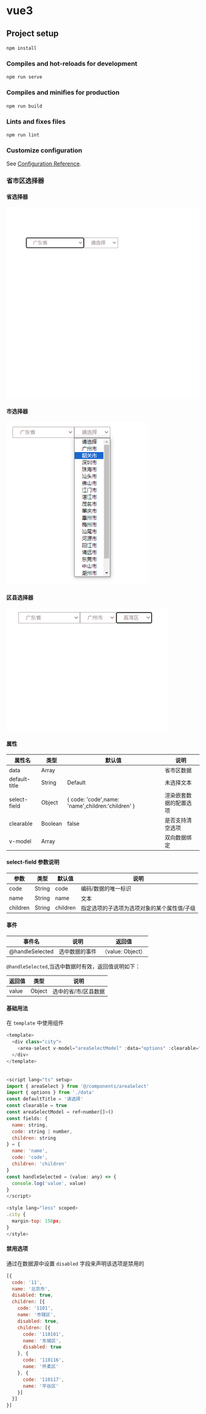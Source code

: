 # vue3

## Project setup
```
npm install
```

### Compiles and hot-reloads for development
```
npm run serve
```

### Compiles and minifies for production
```
npm run build
```

### Lints and fixes files
```
npm run lint
```

### Customize configuration
See [Configuration Reference](https://cli.vuejs.org/config/).

### 省市区选择器

#### 省选择器

![Snipaste_2023-10-08_18-23-22](https://github.com/snakehyq/areaSelect/blob/master/public/static/img/Snipaste_2023-10-08_18-23-22.png)

#### 市选择器

![Snipaste_2023-10-08_18-23-34](https://github.com/snakehyq/areaSelect/blob/master/public/static/img/Snipaste_2023-10-08_18-23-34.png)

#### 区县选择器

![Snipaste_2023-10-08_18-23-49](https://github.com/snakehyq/areaSelect/blob/master/public/static/img/Snipaste_2023-10-08_18-23-49.png)

#### 属性

| 属性名        | 类型    | 默认值                                            | 说明                   |
| ------------- | ------- | ------------------------------------------------- | ---------------------- |
| data          | Array   |                                                   | 省市区数据             |
| default-title | String  | Default                                           | 未选择文本             |
| select-field  | Object  | { code: 'code',name: 'name',children:'children' } | 渲染嵌套数据的配置选项 |
| clearable     | Boolean | false                                             | 是否支持清空选项       |
| v-model       | Array   |                                                   | 双向数据绑定           |

#### select-field 参数说明

| 参数     | 类型   | 默认值   | 说明                                        |
| -------- | ------ | -------- | ------------------------------------------- |
| code     | String | code     | 编码/数据的唯一标识                         |
| name     | String | name     | 文本                                        |
| children | String | children | 指定选项的子选项为选项对象的某个属性值/子级 |

#### 事件

| 事件名          | 说明           | 返回值            |
| --------------- | -------------- | ----------------- |
| @handleSelected | 选中数据的事件 | （value: Object） |

`@handleSelected`,当选中数据时有效，返回值说明如下：

| 返回值 | 类型   | 说明                 |
| ------ | ------ | -------------------- |
| value  | Object | 选中的省/市/区县数据 |

#### 基础用法

在 `template` 中使用组件

```js
<template>
  <div class="city">
    <area-select v-model="areaSelectModel" :data="options" :clearable="clearable" :default-title="defaultTitle" :select-field="fields" @handleSelected="handleSelected"/>
  </div>
</template>
```

```js

<script lang="ts" setup>
import { areaSelect } from '@/components/areaSelect'
import { options } from './data'
const defaultTitle = '请选择'
const clearable = true
const areaSelectModel = ref<number[]>()
const fields: {
  name: string,
  code: string | number,
  children: string
} = {
  name: 'name',
  code: 'code',
  children: 'children'
}
const handleSelected = (value: any) => {
  console.log('value', value)
}
</script>
```

```js
<style lang="less" scoped>
.city {
  margin-top: 150px;
}
</style>
```

#### 禁用选项

通过在数据源中设置 `disabled` 字段来声明该选项是禁用的

```js
[{
  code: '11',
  name: '北京市',
  disabled: true,
  children: [{
    code: '1101',
    name: '市辖区',
    disabled: true,
    children: [{
      code: '110101',
      name: '东城区',
      disabled: true
    }, {
      code: '110116',
      name: '怀柔区'
    }, {
      code: '110117',
      name: '平谷区'
    }]
  }]
}]
```

